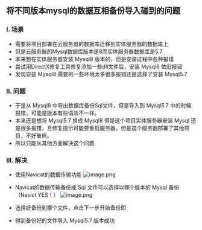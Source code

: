 ## 将不同版本mysql的数据互相备份导入碰到的问题

### Ⅰ. 场景
- 需要将项目部署在云服务器的数据库迁移到实体服务器的数据库上
- 但是云服务器的Mysql数据库版本是8而实体服务器数据库是5.7
- 本来想在实体服务器安装 Mysql8 版本的，但是安装过程中各种报错
- 尝试用DirectX修复工具修复添加一些dll文件后，安装 Mysql8 依旧报错
- 发现安装 Mysql8 需要的一些环境太多很多报错还是选择了安装 Mysql5.7

### Ⅱ. 问题
- 于是从 Mysql8 中导出数据库备份Sql文件，但是导入到 Mysql5.7 中的时候报错，可能是版本有些语法不一样。
- 本来还是想将 Mysql5.7 换成 Mysql8 但是这个项目实体服务器安装 Mysql 还是很多报错，且修复提示可能要重启服务器，但是这个服务器部署了其他项目，不好重启。
- 所以只能从其他方面解决这个问题

### Ⅲ. 解决

- 使用Navicat的数据传输功能
![image.png](http://codezhou.com/upload/2021/02/image-5cdf15dd64154512973ce00a8bbbd5ef.png)
- Navicat的数据传输备份成 Sql 文件可以选择以哪个版本的 Mysql 备份（Navict YES！）
![image.png](http://codezhou.com/upload/2021/02/image-cb85a2b0afb34849881b63fe51e1f0f0.png)

- 选择好备份到哪个文件，点击下一步开始备份即
- 得到备份好的文件导入 Mysql5.7 版本成功